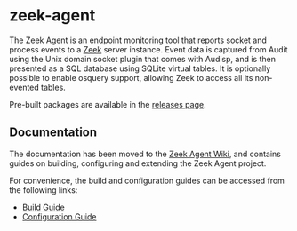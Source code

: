 # zeek-agent

The Zeek Agent is an endpoint monitoring tool that reports socket and process events to a [Zeek](https://zeek.org) server instance. Event data is captured from Audit using the Unix domain socket plugin that comes with Audisp, and is then presented as a SQL database using SQLite virtual tables. It is optionally possible to enable osquery support, allowing Zeek to access all its non-evented tables.

Pre-built packages are available in the [releases page](https://github.com/zeek/osquery-extension/releases).

## Documentation

The documentation has been moved to the [Zeek Agent Wiki](https://github.com/zeek/osquery-extension/wiki), and contains guides on building, configuring and extending the Zeek Agent project.

For convenience, the build and configuration guides can be accessed from the following links:
- [Build Guide](https://github.com/zeek/osquery-extension/wiki/Build-Guide)
- [Configuration Guide](https://github.com/zeek/osquery-extension/wiki/Configuration-Guide)

